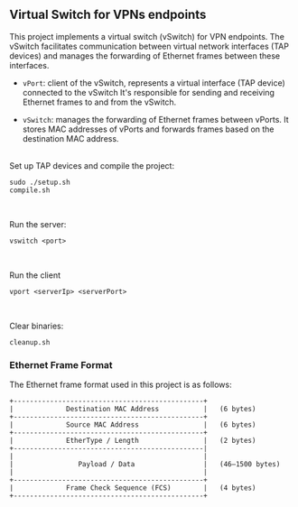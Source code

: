 ## Virtual Switch for VPNs endpoints

This project implements a virtual switch (vSwitch) for VPN endpoints. The vSwitch facilitates communication between virtual network interfaces (TAP devices) and manages the forwarding of Ethernet frames between these interfaces.

+ `vPort`: client of the vSwitch, represents a virtual interface (TAP device) connected to the vSwitch It's responsible for sending and receiving Ethernet frames to and from the vSwitch.

+ `vSwitch`: manages the forwarding of Ethernet frames between vPorts. It stores MAC addresses of vPorts and forwards frames based on the destination MAC address.
<br> <br> 


Set up TAP devices and compile the project: 
```
sudo ./setup.sh
compile.sh
```
<br>


Run the server:
```
vswitch <port>
```
<br>


Run the client
```
vport <serverIp> <serverPort>
```
<br>


Clear binaries: 
```
cleanup.sh 
```

### Ethernet Frame Format
The Ethernet frame format used in this project is as follows:
```
+-----------------------------------------------+
|             Destination MAC Address           |   (6 bytes)
+-----------------------------------------------+
|             Source MAC Address                |   (6 bytes)
+-----------------------------------------------+
|             EtherType / Length                |   (2 bytes)
+-----------------------------------------------|
|                                               |
|                Payload / Data                 |   (46–1500 bytes)
|                                               |
+-----------------------------------------------+
|             Frame Check Sequence (FCS)        |   (4 bytes)
+-----------------------------------------------+
```